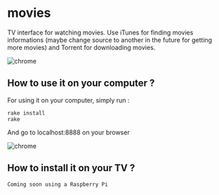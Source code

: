 movies
====

TV interface for watching movies.
Use iTunes for finding movies informations (maybe change source to another in the future for getting more movies) and Torrent for downloading movies.


![chrome](https://raw.github.com/SamyPesse/movies/master/screens/chrome.png)

## How to use it on your computer ?

For using it on your computer, simply run :

    rake install
    rake

And go to localhost:8888 on your browser


![chrome](https://raw.github.com/SamyPesse/movies/master/screens/tv.png)

## How to install it on your TV ?

    Coming soon using a Raspberry Pi

